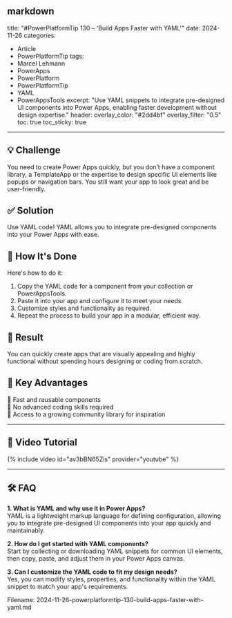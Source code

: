 markdown
---
title: "#PowerPlatformTip 130 – 'Build Apps Faster with YAML'"
date: 2024-11-26
categories:
  - Article
  - PowerPlatformTip
tags:
  - Marcel Lehmann
  - PowerApps
  - PowerPlatform
  - PowerPlatformTip
  - YAML
  - PowerAppsTools
excerpt: "Use YAML snippets to integrate pre-designed UI components into Power Apps, enabling faster development without design expertise."
header:
  overlay_color: "#2dd4bf"
  overlay_filter: "0.5"
toc: true
toc_sticky: true
---

## 💡 Challenge
You need to create Power Apps quickly, but you don’t have a component library, a TemplateApp or the expertise to design specific UI elements like popups or navigation bars. You still want your app to look great and be user-friendly.

## ✅ Solution
Use YAML code! YAML allows you to integrate pre-designed components into your Power Apps with ease.

## 🔧 How It's Done
Here's how to do it:
1. Copy the YAML code for a component from your collection or PowerAppsTools.  
2. Paste it into your app and configure it to meet your needs.  
3. Customize styles and functionality as required.  
4. Repeat the process to build your app in a modular, efficient way.

## 🎉 Result
You can quickly create apps that are visually appealing and highly functional without spending hours designing or coding from scratch.

## 🌟 Key Advantages
🔸 Fast and reusable components  
🔸 No advanced coding skills required  
🔸 Access to a growing community library for inspiration

---

## 🎥 Video Tutorial
{% include video id="av3bBN65Zis" provider="youtube" %}

---

## 🛠️ FAQ
**1. What is YAML and why use it in Power Apps?**  
YAML is a lightweight markup language for defining configuration, allowing you to integrate pre-designed UI components into your app quickly and maintainably.

**2. How do I get started with YAML components?**  
Start by collecting or downloading YAML snippets for common UI elements, then copy, paste, and adjust them in your Power Apps canvas.

**3. Can I customize the YAML code to fit my design needs?**  
Yes, you can modify styles, properties, and functionality within the YAML snippet to match your app's requirements.


Filename: 2024-11-26-powerplatformtip-130-build-apps-faster-with-yaml.md